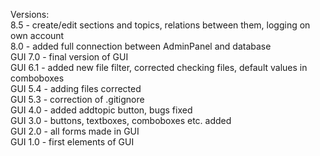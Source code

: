 Versions: </br>
8.5 - create/edit sections and topics, relations between them, logging on own account</br>
8.0 - added full connection between AdminPanel and database</br>
GUI 7.0 - final version of GUI</br>
GUI 6.1 - added new file filter, corrected checking files, default values in comboboxes</br>
GUI 5.4 - adding files corrected</br>
GUI 5.3 - correction of .gitignore</br>
GUI 4.0 - added addtopic button, bugs fixed</br>
GUI 3.0 - buttons, textboxes, comboboxes etc. added</br>
GUI 2.0 - all forms made in GUI</br>
GUI 1.0 - first elements of GUI</br>

